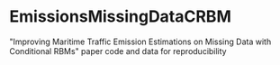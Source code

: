 # EmissionsMissingDataCRBM
"Improving Maritime Traffic Emission Estimations on Missing Data with Conditional RBMs" paper code and data for reproducibility
